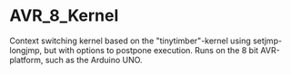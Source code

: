 # AVR_8_Kernel
Context switching kernel based on the "tinytimber"-kernel using setjmp-longjmp, but with options to postpone execution.
Runs on the 8 bit AVR-platform, such as the Arduino UNO.
